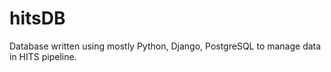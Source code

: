 # hitsDB

Database written using mostly Python, Django, PostgreSQL to manage data in HITS pipeline.

